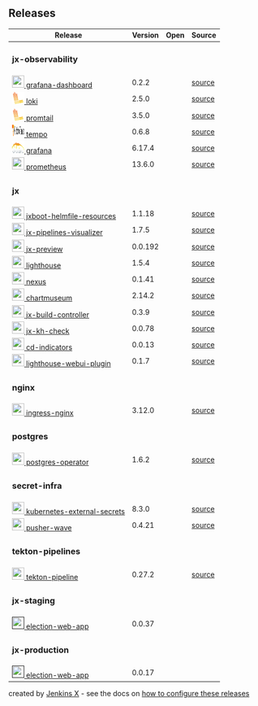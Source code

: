 ## Releases


<table class="table">
  <thead>
    <tr>
      <th scope="col">Release</th>
      <th scope="col">Version</th>
      <th scope="col">Open</th>
      <th scope="col">Source</th>
    </tr>
  </thead>
  <tbody>
    <tr>
		      <td colspan='4'><h3>jx-observability</h3></td>
		    </tr>
	    <tr>
	      <td><a href='https://github.com/jenkins-x-charts/grafana-dashboard' title='A helm chart for packaging Grafana dashboards for Jenkins X'> <img src='https://avatars.githubusercontent.com/u/7195757' width='24px' height='24px'> grafana-dashboard </a></td>
	      <td>0.2.2</td>
	      <td></td>
	      <td><a href='https://github.com/jenkins-x-charts/grafana-dashboard'>source</a></td>
	    </tr>
    <tr>
	      <td><a href='https://grafana.com/loki' title='Loki: like Prometheus, but for logs.'> <img src='https://raw.githubusercontent.com/grafana/loki/master/docs/sources/logo.png' width='24px' height='24px'> loki </a></td>
	      <td>2.5.0</td>
	      <td></td>
	      <td><a href='https://grafana.com/loki'>source</a></td>
	    </tr>
    <tr>
	      <td><a href='https://grafana.com/loki' title='Promtail is an agent which ships the contents of local logs to a Loki instance'> <img src='https://raw.githubusercontent.com/grafana/loki/master/docs/sources/logo.png' width='24px' height='24px'> promtail </a></td>
	      <td>3.5.0</td>
	      <td></td>
	      <td><a href='https://grafana.com/loki'>source</a></td>
	    </tr>
    <tr>
	      <td><a href='https://grafana.net' title='Grafana Tempo Single Binary Mode'> <img src='https://raw.githubusercontent.com/grafana/tempo/master/docs/tempo/website/logo_and_name.png' width='24px' height='24px'> tempo </a></td>
	      <td>0.6.8</td>
	      <td></td>
	      <td><a href='https://grafana.net'>source</a></td>
	    </tr>
    <tr>
	      <td><a href='https://grafana.net' title='The leading tool for querying and visualizing time series and metrics.'> <img src='https://raw.githubusercontent.com/grafana/grafana/master/public/img/logo_transparent_400x.png' width='24px' height='24px'> grafana </a></td>
	      <td>6.17.4</td>
	      <td></td>
	      <td><a href='https://grafana.net'>source</a></td>
	    </tr>
    <tr>
	      <td><a href='https://prometheus.io/' title='Prometheus is a monitoring system and time series database.'> <img src='https://raw.githubusercontent.com/prometheus/prometheus.github.io/master/assets/prometheus_logo-cb55bb5c346.png' width='24px' height='24px'> prometheus </a></td>
	      <td>13.6.0</td>
	      <td></td>
	      <td><a href='https://prometheus.io/'>source</a></td>
	    </tr>
    <tr>
		      <td colspan='4'><h3>jx</h3></td>
		    </tr>
	    <tr>
	      <td><a href='https://github.com/jenkins-x-charts/jxboot-helmfile-resources' title='A Helm chart for the resources for JX Boot'> <img src='https://raw.githubusercontent.com/jenkins-x/jenkins-x-website/master/images/logo/jenkinsx-icon-color.svg' width='24px' height='24px'> jxboot-helmfile-resources </a></td>
	      <td>1.1.18</td>
	      <td></td>
	      <td><a href='https://github.com/jenkins-x-charts/jxboot-helmfile-resources'>source</a></td>
	    </tr>
    <tr>
	      <td><a href='https://github.com/jenkins-x/jx-pipelines-visualizer' title='Web UI for Jenkins X, with a clear goal - visualize the pipelines - and their logs.'> <img src='https://raw.githubusercontent.com/jenkins-x/jenkins-x-website/master/images/logo/jenkinsx-icon-color.svg' width='24px' height='24px'> jx-pipelines-visualizer </a></td>
	      <td>1.7.5</td>
	      <td></td>
	      <td><a href='https://github.com/jenkins-x/jx-pipelines-visualizer'>source</a></td>
	    </tr>
    <tr>
	      <td><a href='https://github.com/jenkins-x-plugins/jx-preview' title='This chart installs the jx-preview CRD and garbagecollection job '> <img src='https://raw.githubusercontent.com/jenkins-x/jenkins-x-website/master/images/logo/jenkinsx-icon-color.svg' width='24px' height='24px'> jx-preview </a></td>
	      <td>0.0.192</td>
	      <td></td>
	      <td><a href='https://github.com/jenkins-x-plugins/jx-preview'>source</a></td>
	    </tr>
    <tr>
	      <td><a href='https://github.com/jenkins-x/lighthouse' title='This chart bootstraps installation of [Lighthouse](https://github.com/jenkins-x/lighthouse). '> <img src='https://raw.githubusercontent.com/jenkins-x/jenkins-x-website/master/images/logo/jenkinsx-icon-color.svg' width='24px' height='24px'> lighthouse </a></td>
	      <td>1.5.4</td>
	      <td></td>
	      <td><a href='https://github.com/jenkins-x/lighthouse'>source</a></td>
	    </tr>
    <tr>
	      <td><a href='https://github.com/jenkins-x-charts/nexus' title='A Helm chart for Kubernetes'> <img src='https://raw.githubusercontent.com/jenkins-x/jenkins-x-platform/master/jenkins-x-platform/images/nexus.png' width='24px' height='24px'> nexus </a></td>
	      <td>0.1.41</td>
	      <td></td>
	      <td><a href='https://github.com/jenkins-x-charts/nexus'>source</a></td>
	    </tr>
    <tr>
	      <td><a href='https://github.com/helm/chartmuseum' title='DEPRECATED Host your own Helm Chart Repository'> <img src='https://raw.githubusercontent.com/helm/chartmuseum/master/logo2.png' width='24px' height='24px'> chartmuseum </a></td>
	      <td>2.14.2</td>
	      <td></td>
	      <td><a href='https://github.com/helm/chartmuseum'>source</a></td>
	    </tr>
    <tr>
	      <td><a href='https://jenkins-x.io/' title='Jenkins X next gen cloud CI / CD platform for Kubernetes'> <img src='https://raw.githubusercontent.com/jenkins-x/jenkins-x-website/master/images/logo/jenkinsx-icon-color.svg' width='24px' height='24px'> jx-build-controller </a></td>
	      <td>0.3.9</td>
	      <td></td>
	      <td><a href='https://jenkins-x.io/'>source</a></td>
	    </tr>
    <tr>
	      <td><a href='https://jenkins-x.io/' title='Jenkins X next gen cloud CI / CD platform for Kubernetes'> <img src='https://jenkins-x.github.io/jenkins-x-website/img/profile.png' width='24px' height='24px'> jx-kh-check </a></td>
	      <td>0.0.78</td>
	      <td></td>
	      <td><a href='https://jenkins-x.io/'>source</a></td>
	    </tr>
    <tr>
	      <td><a href='https://github.com/jenkins-x/cd-indicators' title='Continuous Delivery Indicators for Jenkins X'> <img src='https://raw.githubusercontent.com/jenkins-x/jenkins-x-website/master/images/logo/jenkinsx-icon-color.svg' width='24px' height='24px'> cd-indicators </a></td>
	      <td>0.0.13</td>
	      <td></td>
	      <td><a href='https://github.com/jenkins-x/cd-indicators'>source</a></td>
	    </tr>
    <tr>
	      <td><a href='https://github.com/jenkins-x-plugins/lighthouse-webui-plugin' title='Web UI for Lighthouse, to visualize events, jobs, and merge status/history.'> <img src='https://raw.githubusercontent.com/jenkins-x/jenkins-x-website/master/images/logo/jenkinsx-icon-color.svg' width='24px' height='24px'> lighthouse-webui-plugin </a></td>
	      <td>0.1.7</td>
	      <td></td>
	      <td><a href='https://github.com/jenkins-x-plugins/lighthouse-webui-plugin'>source</a></td>
	    </tr>
    <tr>
		      <td colspan='4'><h3>nginx</h3></td>
		    </tr>
	    <tr>
	      <td><a href='https://github.com/kubernetes/ingress-nginx' title='Ingress controller for Kubernetes using NGINX as a reverse proxy and load balancer'> <img src='https://upload.wikimedia.org/wikipedia/commons/thumb/c/c5/Nginx_logo.svg/500px-Nginx_logo.svg.png' width='24px' height='24px'> ingress-nginx </a></td>
	      <td>3.12.0</td>
	      <td></td>
	      <td><a href='https://github.com/kubernetes/ingress-nginx'>source</a></td>
	    </tr>
    <tr>
		      <td colspan='4'><h3>postgres</h3></td>
		    </tr>
	    <tr>
	      <td><a href='https://github.com/zalando/postgres-operator' title='Postgres Operator creates and manages PostgreSQL clusters running in Kubernetes'> <img src='' width='24px' height='24px'> postgres-operator </a></td>
	      <td>1.6.2</td>
	      <td></td>
	      <td><a href='https://github.com/zalando/postgres-operator'>source</a></td>
	    </tr>
    <tr>
		      <td colspan='4'><h3>secret-infra</h3></td>
		    </tr>
	    <tr>
	      <td><a href='https://github.com/external-secrets/kubernetes-external-secrets' title='Kubernetes External Secrets CustomResourceDefinition'> <img src='' width='24px' height='24px'> kubernetes-external-secrets </a></td>
	      <td>8.3.0</td>
	      <td></td>
	      <td><a href='https://github.com/external-secrets/kubernetes-external-secrets'>source</a></td>
	    </tr>
    <tr>
	      <td><a href='https://github.com/pusher/wave' title='wave chart that runs on kubernetes'> <img src='' width='24px' height='24px'> pusher-wave </a></td>
	      <td>0.4.21</td>
	      <td></td>
	      <td><a href='https://github.com/pusher/wave'>source</a></td>
	    </tr>
    <tr>
		      <td colspan='4'><h3>tekton-pipelines</h3></td>
		    </tr>
	    <tr>
	      <td><a href='https://github.com/cdfoundation/tekton-helm-chart' title='A Helm chart for Tekton Pipelines'> <img src='https://avatars2.githubusercontent.com/u/47602533' width='24px' height='24px'> tekton-pipeline </a></td>
	      <td>0.27.2</td>
	      <td></td>
	      <td><a href='https://github.com/cdfoundation/tekton-helm-chart'>source</a></td>
	    </tr>
    <tr>
		      <td colspan='4'><h3>jx-staging</h3></td>
		    </tr>
	    <tr>
	      <td><a href='' title='A Helm chart for Kubernetes'> <img src='https://raw.githubusercontent.com/cdfoundation/artwork/master/jenkinsx/icon/color/jenkinsx-icon-color.png' width='24px' height='24px'> election-web-app </a></td>
	      <td>0.0.37</td>
	      <td></td>
	      <td></td>
	    </tr>
    <tr>
		      <td colspan='4'><h3>jx-production</h3></td>
		    </tr>
	    <tr>
	      <td><a href='' title='A Helm chart for Kubernetes'> <img src='https://raw.githubusercontent.com/cdfoundation/artwork/master/jenkinsx/icon/color/jenkinsx-icon-color.png' width='24px' height='24px'> election-web-app </a></td>
	      <td>0.0.17</td>
	      <td></td>
	      <td></td>
	    </tr>

  </tbody>
</table>

created by [Jenkins X](https://jenkins-x.io/) - see the docs on [how to configure these releases](https://jenkins-x.io/v3/develop/apps/)
